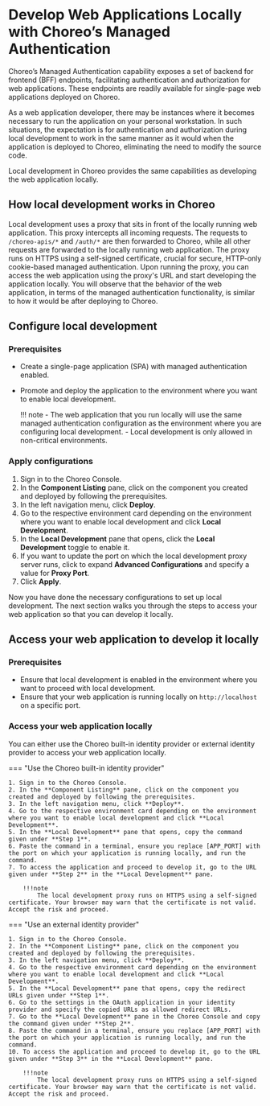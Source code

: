 # Develop Web Applications Locally with Choreo’s Managed Authentication

Choreo’s  Managed Authentication capability exposes a set of backend for frontend (BFF) endpoints, facilitating authentication and authorization for web applications. These endpoints are readily available for single-page web applications deployed on Choreo.

As a web application developer, there may be instances where it becomes necessary to run the application on your personal workstation. In such situations, the expectation is for authentication and authorization during local development to work in the same manner as it would when the application is deployed to Choreo, eliminating the need to modify the source code.

Local development in Choreo provides the same capabilities as developing the web application locally.

## How local development works in Choreo

Local development uses a proxy that sits in front of the locally running web application. This proxy intercepts all incoming requests. The requests to `/choreo-apis/*` and `/auth/*` are then forwarded to Choreo, while all other requests are forwarded to the locally running web application. The proxy runs on HTTPS using a self-signed certificate, crucial for secure, HTTP-only cookie-based managed authentication. Upon running the proxy, you can access the web application using the proxy's URL and start developing the application locally. You will observe that the behavior of the web application, in terms of the managed authentication functionality, is similar to how it would be after deploying to Choreo.

## Configure local development

### Prerequisites

- Create a single-page application (SPA) with managed authentication enabled.
- Promote and deploy the application to the environment where you want to enable local development.

   !!! note
       - The web application that you run locally will use the same managed authentication configuration as the environment where you are configuring local development.
       - Local development is only allowed in non-critical environments.


### Apply configurations

1. Sign in to the Choreo Console.
2. In the **Component Listing** pane, click on the component you created and deployed by following the prerequisites.
3. In the left navigation menu, click **Deploy**.
4. Go to the respective environment card depending on the environment where you want to enable local development and click **Local Development**.
5. In the **Local Development** pane that opens, click the **Local Development** toggle to enable it.
6. If you want to update the port on which the local development proxy server runs, click to expand **Advanced Configurations** and specify a value for **Proxy Port**. 
7. Click **Apply**.

Now you have done the necessary configurations to set up local development. The next section walks you through the steps to access your web application so that you can develop it locally.

## Access your web application to develop it locally

### Prerequisites

- Ensure that local development is enabled in the environment where you want to proceed with local development.
- Ensure that your web application is running locally on `http://localhost` on a specific port.

### Access your web application locally 

You can either use the Choreo built-in identity provider or external identity provider to access your web application locally.

=== "Use the Choreo built-in identity provider"

    1. Sign in to the Choreo Console.
    2. In the **Component Listing** pane, click on the component you created and deployed by following the prerequisites.
    3. In the left navigation menu, click **Deploy**.
    4. Go to the respective environment card depending on the environment where you want to enable local development and click **Local Development**.
    5. In the **Local Development** pane that opens, copy the command given under **Step 1**.  
    6. Paste the command in a terminal, ensure you replace [APP_PORT] with the port on which your application is running locally, and run the command.
    7. To access the application and proceed to develop it, go to the URL given under **Step 2** in the **Local Development** pane.

        !!!note
            The local development proxy runs on HTTPS using a self-signed certificate. Your browser may warn that the certificate is not valid. Accept the risk and proceed.  


=== "Use an external identity provider"

    1. Sign in to the Choreo Console.
    2. In the **Component Listing** pane, click on the component you created and deployed by following the prerequisites.
    3. In the left navigation menu, click **Deploy**.
    4. Go to the respective environment card depending on the environment where you want to enable local development and click **Local Development**.
    5. In the **Local Development** pane that opens, copy the redirect URLs given under **Step 1**.
    6. Go to the settings in the OAuth application in your identity provider and specify the copied URLs as allowed redirect URLs.
    7. Go to the **Local Development** pane in the Choreo Console and copy the command given under **Step 2**. 
    8. Paste the command in a terminal, ensure you replace [APP_PORT] with the port on which your application is running locally, and run the command.
    10. To access the application and proceed to develop it, go to the URL given under **Step 3** in the **Local Development** pane.

        !!!note
            The local development proxy runs on HTTPS using a self-signed certificate. Your browser may warn that the certificate is not valid. Accept the risk and proceed.  

